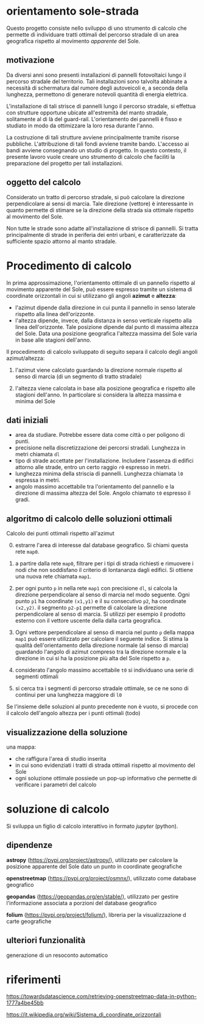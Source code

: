 # orientamento sole-strada

Questo progetto consiste nello sviluppo di uno strumento di calcolo che permette di individuare tratti ottimali del percorso stradale di un area geografica rispetto al movimento *apparente* del Sole.

## motivazione

Da diversi anni sono presenti installazioni di pannelli fotovoltaici lungo il percorso stradale del territorio.	Tali installazioni sono talvolta abbinate a necessità di schermatura dal rumore degli autoveicoli e, a seconda della lunghezza, permettono di generare notevoli quantità di energia elettrica.

L'installazione di tali strisce di pannelli lungo il percorso stradale, si effettua con strutture opportune ubicate all'estremità del manto stradale, solitamente al di là del guard-rail. L'orientamento dei pannelli è fisso e studiato in modo da ottimizzare la loro resa durante l'anno.

La costruzione di tali strutture avviene principalmente tramite risorse pubbliche. L'attribuzione di tali fondi avviene tramite bando.  L'accesso ai bandi avviene consegnando un studio di progetto. In questo contesto, il presente lavoro vuole creare uno strumento di calcolo che faciliti la preparazione del progetto per tali installazioni.

## oggetto del calcolo

Considerato un tratto di percorso stradale, si può calcolare la direzione perpendicolare ai sensi di marcia. Tale direzione (vettore) è interessante in quanto permette di stimare se la direzione della strada sia ottimale rispetto al movimento del Sole.

Non tutte le strade sono adatte all'installazione di strisce di pannelli. Si tratta principalmente di strade in periferia dei entri urbani, e caratterizzate da sufficiente spazio attorno al manto stradale.


# Procedimento di calcolo

In prima approssimazione, l'orientamento ottimale di un pannello rispetto al movimento apparente del Sole, può essere espresso tramite un sistema di coordinate orizzontali in cui si utilizzano gli angoli **azimut** e **altezza**:

+ l'azimut dipende dalla direzione in cui punta il pannello in senso laterale rispetto alla linea dell'orizzonte.
+ l'altezza dipende, invece, dalla distanza in senso verticale rispetto alla linea dell'orizzonte. Tale posizione dipende dal punto di massima altezza del Sole. Data una posizione geografica l'altezza massima del Sole varia in base alle stagioni dell'anno.


Il procedimento di calcolo sviluppato di seguito separa il calcolo degli angoli azimut/altezza:

1. l'azimut viene calcolato guardando la direzione normale rispetto al senso di marcia (di un segmento di tratto stradale)

2. l'altezza viene calcolata in base alla posizione geografica e rispetto alle stagioni dell'anno. In particolare si considera la altezza massima e minima del Sole 

## dati iniziali


+ area da studiare. Potrebbe essere data come città o per poligono di punti.
+ precisione nella discretizzazione dei percorsi stradali. Lunghezza in metri chiamata `dl`
+ tipo di strade accettate per l'installazione. Includere l'assenza di edifici attorno alle strade, entro un certo raggio `r0` espresso in metri.
+ lunghezza minima della striscia di pannelli. Lunghezza chiamata `l0` espressa in metri.
+ angolo massimo accettabile tra l'orientamento del pannello e la direzione di massima altezza del Sole. Angolo chiamato `t0` espresso il gradi.

## algoritmo di calcolo delle soluzioni ottimali

Calcolo dei punti ottimali rispetto all'azimut

0. estrarre l'area di interesse dal database geografico. Si chiami questa rete `map0`.

1. a partire dalla rete `map0`, filtrare per i tipi di strada richiesti e rimuovere i nodi che non soddisfano il criterio di lontananza dagli edifici. Si ottiene una nuova rete chiamata `map1`.

2. per ogni punto `p` in nella rete `map1` con precisione `dl`, si calcola la direzione perpendicolare al senso di marcia nel modo seguente. Ogni punto `p1` ha coordinate `(x1,y1)` e il su consecutivo `p2`, ha coordinate `(x2,y2)`. il segmento `p2-p1` permette di calcolare la direzione perpendicolare al senso di marcia. Si utilizzi per esempio il prodotto esterno con il vettore uscente della dalla carta geografica.

3. Ogni vettore perpendicolare al senso di marcia nel punto `p` della mappa `map1` può essere utilizzato per calcolare il seguente indice. Si stima la qualità dell'orientamento della direzione normale (al senso di marcia) guardando l'angolo di azimut compreso tra la direzione normale e la direzione in cui si ha la posizione più alta del Sole rispetto a `p`.

4.  considerato l'angolo massimo accettabile `t0` si individuano una serie di segmenti ottimali

5. si cerca tra i segmenti di percorso stradale ottimale, se ce ne sono di continui per una lunghezza maggiore di `l0`


Se l'insieme delle soluzioni al punto precedente non è vuoto, si procede con il calcolo dell'angolo altezza per i punti ottimali (todo)




## visualizzazione della soluzione

una mappa:

+ che raffigura l'area di studio inserita
+ in cui sono evidenziati i tratti di strada ottimali rispetto al movimento del Sole
+ ogni soluzione ottimale possiede un pop-up informativo che permette di verificare i parametri del calcolo


# soluzione di calcolo

Si sviluppa un figlio di calcolo interattivo in formato *jupyter* (python).

## dipendenze

**astropy** (https://pypi.org/project/astropy/), utilizzato per calcolare la posizione apparente del Sole dato un punto in coordinate geografiche

**openstreetmap**  (https://pypi.org/project/osmnx/), utilizzato come database geografico

**geopandas**  (https://geopandas.org/en/stable/), utilizzato per gestire l'informazione associata a porzioni del database geografico

**folium** (https://pypi.org/project/folium/), libreria per la visualizzazione d carte geografiche


## ulteriori funzionalità

generazione di un resoconto automatico


# riferimenti

https://towardsdatascience.com/retrieving-openstreetmap-data-in-python-1777a4be45bb

https://it.wikipedia.org/wiki/Sistema_di_coordinate_orizzontali